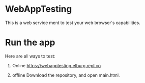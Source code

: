 # WebAppTesting
This is a web service ment to test your web browser's capabilities.

# Run the app
Here are all ways to test:

1. Online
https://webapptesting.elburg.repl.co

2. offline
Download the repository, and open main.html.
